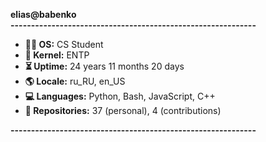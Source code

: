 **elias@babenko**<br>
**------------------------------------------------------------**<br>
- **👨‍🎓 OS:**            CS Student<br>
- **🧠 Kernel:**        ENTP<br>
- **⏳ Uptime:**        24 years 11 months 20 days<br>
- **🌎 Locale:**        ru_RU, en_US<br>
- **💻 Languages:**     Python, Bash, JavaScript, C++<br>
- **📂 Repositories:**  37 (personal), 4 (contributions)<br>

**------------------------------------------------------------**

